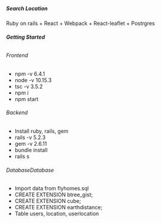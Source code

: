 ##### Search Location

Ruby on rails + React +  Webpack + React-leaflet + Postrgres

###### **Getting Started**

###### Frontend
- npm -v 6.4.1
- node -v 10.15.3
- tsc -v 3.5.2
- npm i
- npm start

###### Backend
- Install ruby, rails, gem
- rails -v 5.2.3
- gem -v 2.6.11
- bundle install
- rails s

###### DatabaseDatabase
- Import data from flyhomes.sql
- CREATE EXTENSION btree_gist;
- CREATE EXTENSION cube;
- CREATE EXTENSION earthdistance;
- Table users, location, userlocation
